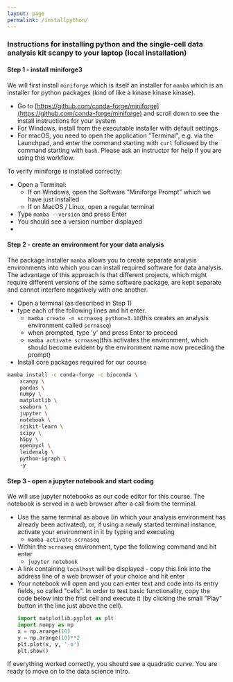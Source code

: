 ```yaml
---
layout: page
permalink: /installpython/
---
```


### Instructions for installing python and the single-cell data analysis kit scanpy to your laptop (local installation)

#### Step 1 - install miniforge3

We will first install `miniforge` which is itself an installer for `mamba` which is an installer for python packages (kind of like a kinase kinase kinase).
- Go to [https://github.com/conda-forge/miniforge](https://github.com/conda-forge/miniforge) and scroll down to see the install instructions for your system
- For Windows, install from the executable installer with default settings
- For macOS, you need to open the application "Terminal", e.g. via the Launchpad, and enter the command starting with `curl` followed by the command starting with `bash`. Please ask an instructor for help if you are using this workflow.

To verify miniforge is installed correctly:
- Open a Terminal:
	- If on Windows, open the Software "Miniforge Prompt" which we have just installed
	- If on MacOS / Linux, open a regular terminal
- Type `mamba --version` and press Enter
- You should see a version number displayed
- 
#### Step 2 - create an environment for your data analysis

The package installer `mamba` allows you to create separate analysis environments into which you can install required software for data analysis. The advantage of this approach is that different projects, which might require different versions of the same software package, are kept separate and cannot interfere negatively with one another.
- Open a terminal (as described in Step 1)
- type each of the following lines and hit enter.
	- `mamba create -n scrnaseq python=3.10`(this creates an analysis environment called `scrnaseq`)
    - when prompted, type 'y' and press Enter to proceed
	- `mamba activate scrnaseq`(this activates the environment, which should become evident by the environment name now preceding the prompt)
- Install core packages required for our course
 ```bash
 mamba install -c conda-forge -c bioconda \ 
	 scanpy \ 
	 pandas \ 
	 numpy \ 
	 matplotlib \ 
	 seaborn \ 
	 jupyter \ 
	 notebook \ 
	 scikit-learn \ 
	 scipy \ 
	 h5py \ 
	 openpyxl \ 
	 leidenalg \ 
	 python-igraph \ 
	 -y
```

#### Step 3 - open a jupyter notebook and start coding

We will use jupyter notebooks as our code editor for this course. The notebook is served in a web browser after a call from the terminal.
- Use the same terminal as above (in which your analysis environment has already been activated), or, if using a newly started terminal instance, activate your environment in it by typing and executing
	- `mamba activate scrnaseq`
- Within the `scrnaseq` environment, type the following command and hit enter
	- `jupyter notebook`
- A link containing `localhost` will be displayed - copy this link into the address line of a web browser of your choice and hit enter
- Your notebook will open and you can enter text and code into its entry fields, so called "cells". In order to test basic functionality, copy the code below into the frist cell and execute it (by clicking the small "Play" button in the line just above the cell).
	```python
	import matplotlib.pyplot as plt
	import numpy as np
	x = np.arange(10)
	y = np.arange(10)**2
	plt.plot(x, y, '-o')
	plt.show()
	```
If everything worked correctly, you should see a quadratic curve. You are ready to move on to the data science intro.


